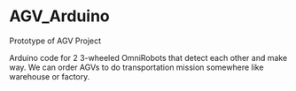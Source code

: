 # AGV_Arduino
Prototype of AGV Project

Arduino code for 2 3-wheeled OmniRobots that detect each other and make way. We can order AGVs to do transportation mission somewhere like warehouse or factory. 

